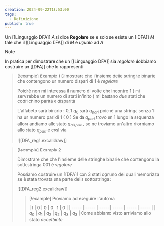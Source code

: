 ```yaml
---
creation: 2024-09-22T18:53:00
tags:
  - Definizione
publish: true
---
```

Un [[Linguaggio DFA]] $A$ si dice **Regolare** se e solo se esiste un [[DFA]] $M$ tale che il [[Linguaggio DFA]] di $M$ è *uguale* ad $A$ 

>[!note] 
>In pratica per dimostrare che un [[Linguaggio DFA]] sia *regolare* dobbiamo costruire un [[DFA]] che lo rappresenti

>[!example] Example 1
>Dimostrare che l'insieme delle stringhe binarie che contengono un numero dispari di $1$ è *regolare*
>
>Poichè non mi interessa il numero di volte che incontro $1$ ( mi servirebbe un numero di stati infinito ) mi bastano *due* stati che codifichino parità e disparità
>
>L'alfabeto sarà binario : $0,1$
>$q_0$ sarà $q_{pari}$ poichè una stringa senza $1$ ha un numero pari di $1$ ( $0$ )
>Se da $q_{pari}$ trovo un $1$ lungo la sequenza allora andiamo allo stato $q_{dispari}$ , se ne troviamo un'altro ritorniamo allo stato $q_{pari}$ e così via 
>
>![[DFA_reg1.excalidraw]]

>[!example] Example 2
>
>Dimostrare che che l'insieme delle stringhe binarie che contengono la sottostringa $001$ è *regolare*
>
>Possiamo costruire un [[DFA]] con 3 stati ognuno dei quali memorizza se è stata trovata una parte della sottostringa :
>
>![[DFA_reg2.excalidraw]]
>
>>[!example] 
>>Proviamo ad eseguire l'automa 
>>
>>| I     | 0     | 0     | 0     | 1     | 0     |
| ----- | ----- | ----- | ----- | ----- | ----- |
| $q_0$ | $q_1$ | $q_2$ | $q_2$ | $q_3$ | $q_3$ |
>> Come abbiamo visto arriviamo allo stato *accettante*

